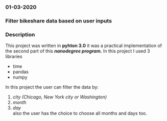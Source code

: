 ### 01-03-2020

### Filter bikeshare data based on user inputs


### Description
This project was written in **pyhton 3.0** it was a practical implementation of the second part of this ***nanodegree program.*** In this project I used 3 libraries
* time  
* pandas
* numpy

In this project the user can filter the data by:
 1. *city (Chicago, New York city or Washington)*
 2. *month*
 3. *day* <br/>
also the user has the choice to choose all months and days too. <br />
